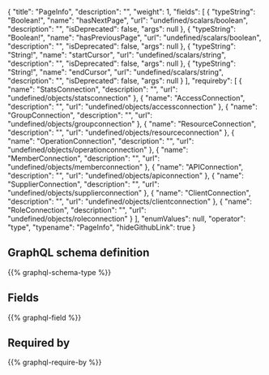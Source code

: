 {
  "title": "PageInfo",
  "description": "",
  "weight": 1,
  "fields": [
    {
      "typeString": "Boolean!",
      "name": "hasNextPage",
      "url": "undefined/scalars/boolean",
      "description": "",
      "isDeprecated": false,
      "args": null
    },
    {
      "typeString": "Boolean!",
      "name": "hasPreviousPage",
      "url": "undefined/scalars/boolean",
      "description": "",
      "isDeprecated": false,
      "args": null
    },
    {
      "typeString": "String!",
      "name": "startCursor",
      "url": "undefined/scalars/string",
      "description": "",
      "isDeprecated": false,
      "args": null
    },
    {
      "typeString": "String!",
      "name": "endCursor",
      "url": "undefined/scalars/string",
      "description": "",
      "isDeprecated": false,
      "args": null
    }
  ],
  "requireby": [
    {
      "name": "StatsConnection",
      "description": "",
      "url": "undefined/objects/statsconnection"
    },
    {
      "name": "AccessConnection",
      "description": "",
      "url": "undefined/objects/accessconnection"
    },
    {
      "name": "GroupConnection",
      "description": "",
      "url": "undefined/objects/groupconnection"
    },
    {
      "name": "ResourceConnection",
      "description": "",
      "url": "undefined/objects/resourceconnection"
    },
    {
      "name": "OperationConnection",
      "description": "",
      "url": "undefined/objects/operationconnection"
    },
    {
      "name": "MemberConnection",
      "description": "",
      "url": "undefined/objects/memberconnection"
    },
    {
      "name": "APIConnection",
      "description": "",
      "url": "undefined/objects/apiconnection"
    },
    {
      "name": "SupplierConnection",
      "description": "",
      "url": "undefined/objects/supplierconnection"
    },
    {
      "name": "ClientConnection",
      "description": "",
      "url": "undefined/objects/clientconnection"
    },
    {
      "name": "RoleConnection",
      "description": "",
      "url": "undefined/objects/roleconnection"
    }
  ],
  "enumValues": null,
  "operator": "type",
  "typename": "PageInfo",
  "hideGithubLink": true
}
## GraphQL schema definition

{{% graphql-schema-type %}}

## Fields

{{% graphql-field %}}

## Required by

{{% graphql-require-by %}}
